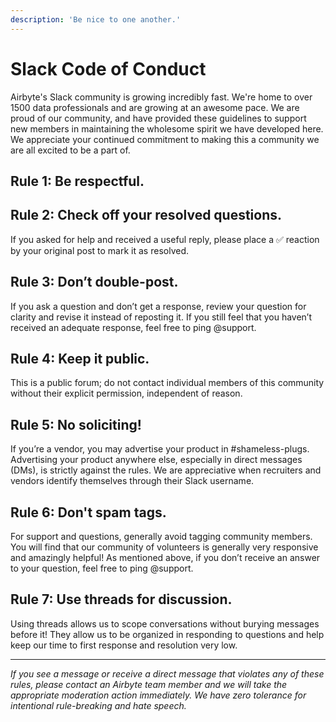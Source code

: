 ```yaml
---
description: 'Be nice to one another.'
---
```


# Slack Code of Conduct

Airbyte's Slack community is growing incredibly fast. We're home to over 1500 data professionals and are growing at an awesome pace. We are proud of our community, and have provided these guidelines to support new members in maintaining the wholesome spirit we have developed here. We appreciate your continued commitment to making this a community we are all excited to be a part of.

## Rule 1: Be respectful.

## Rule 2: Check off your resolved questions.

If you asked for help and received a useful reply, please place a ✅ reaction by your original post to mark it as resolved.

## Rule 3: Don’t double-post.

If you ask a question and don’t get a response, review your question for clarity and revise it instead of reposting it. If you still feel that you haven’t received an adequate response, feel free to ping @support.

## Rule 4: Keep it public.

This is a public forum; do not contact individual members of this community without their explicit permission, independent of reason.

## Rule 5: No soliciting!
If you’re a vendor, you may advertise your product in #shameless-plugs. Advertising your product anywhere else, especially in direct messages (DMs), is strictly against the rules. We are appreciative when recruiters and vendors identify themselves through their Slack username.

## Rule 6: Don't spam tags.

For support and questions, generally avoid tagging community members. You will find that our community of volunteers is generally very responsive and amazingly helpful! As mentioned above, if you don’t receive an answer to your question, feel free to ping @support.

## Rule 7: Use threads for discussion.
Using threads allows us to scope conversations without burying messages before it! They allow us to be organized in responding to questions and help keep our time to first response and resolution very low.

---
*If you see a message or receive a direct message that violates any of these rules, please contact an Airbyte team member and we will take the appropriate moderation action immediately. We have zero tolerance for intentional rule-breaking and hate speech.*
